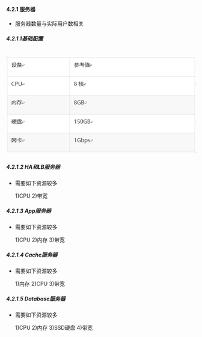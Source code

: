 #### **4.2.1 服务器**
* 服务器数量与实际用户数相关

##### 4.2.1.1基础配置
# ![](/assets/2.11.png)
##### 4.2.1.2 HA和LB服务器
* 需要如下资源较多

  1)CPU
  2)带宽
  
##### 4.2.1.3 App服务器
* 需要如下资源较多

  1)CPU
  2)内存
  3)带宽
  
##### 4.2.1.4 Cache服务器
* 需要如下资源较多

  1)内存
  2)CPU
  3)带宽

##### 4.2.1.5 Database服务器
* 需要如下资源较多

  1)CPU
  2)内存
  3)SSD硬盘
  4)带宽



